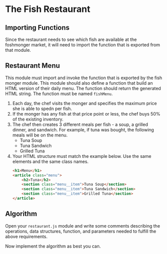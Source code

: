 # The Fish Restaurant

## Importing Functions

Since the restaurant needs to see which fish are available at the foshmonger market, it will need to import the function that is exported from that module.

## Restaurant Menu

This module must import and invoke the function that is exported by the fish monger module. This module should also define a function that build an HTML version of their daily menu. The function should return the generated HTML string. The function must be named `fishMenu`.

1. Each day, the chef visits the monger and specifies the maximum price she is able to spedn per fish.
1. If the monger has any fish at that price point or less, the chef buys 50% of the existing inventory.
1. The chef then creates 3 different meals per fish - a soup, a grilled dinner, and sandwich. For example, if tuna was bought, the following meals will be on the menu.
    * Tuna Soup
    * Tuna Sandwich
    * Grilled Tuna
1. Your HTML structure must match the example below. Use the same elements and the same class names.
    ```html
    <h1>Menu</h1>
    <article class="menu">
        <h2>Tuna</h2>
        <section class="menu__item">Tuna Soup</section>
        <section class="menu__item">Tuna Sandwich</section>
        <section class="menu__item">Grilled Tuna</section>
    </article>
    ```

## Algorithm

Open your `restaurant.js` module and write some comments describing the operations, data structures, function, and parameters needed to fulfill the above requirements.

Now implement the algorithm as best you can.
